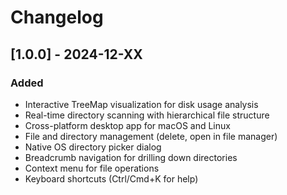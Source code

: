 # Changelog

## [1.0.0] - 2024-12-XX

### Added
- Interactive TreeMap visualization for disk usage analysis
- Real-time directory scanning with hierarchical file structure
- Cross-platform desktop app for macOS and Linux
- File and directory management (delete, open in file manager)
- Native OS directory picker dialog
- Breadcrumb navigation for drilling down directories
- Context menu for file operations
- Keyboard shortcuts (Ctrl/Cmd+K for help)